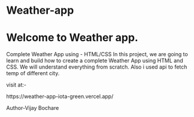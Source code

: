 # Weather-app
<h1> Welcome to Weather app.</h1>
<p> Complete Weather App using - HTML/CSS In this project, we are going to learn and build how to create a complete Weather App using HTML and CSS. We will understand everything from scratch. Also i used api to fetch temp of different city.</p> 
visit at:-
<p>https://weather-app-iota-green.vercel.app/ </p>

<p>Author-Vijay Bochare </p>

